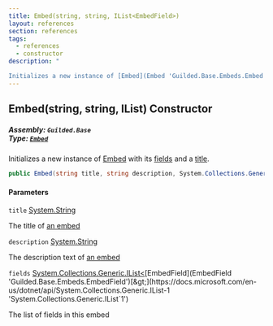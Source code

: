 ```yaml
---
title: Embed(string, string, IList<EmbedField>)
layout: references
section: references
tags:
  - references
  - constructor
description: "

Initializes a new instance of [Embed](Embed 'Guilded.Base.Embeds.Embed') with its [fields](Embed.Embed(string,string,IList_EmbedField_)#Guilded.Base.Embeds.Embed.Embed(string,string,System.Collections.Generic.IList_Guilded.Base.Embeds.EmbedField_).fields 'Guilded.Base.Embeds.Embed.Embed(string, string, System.Collections.Generic.IList<Guilded.Base.Embeds.EmbedField>).fields') and a [title](Embed.Embed(string,string,IList_EmbedField_)#Guilded.Base.Embeds.Embed.Embed(string,string,System.Collections.Generic.IList_Guilded.Base.Embeds.EmbedField_).title 'Guilded.Base.Embeds.Embed.Embed(string, string, System.Collections.Generic.IList<Guilded.Base.Embeds.EmbedField>).title')."
---
```


## Embed(string, string, IList<EmbedField>) Constructor
##### **Assembly:** `Guilded.Base`<br/>**Type:** [`Embed`](Embed 'Guilded.Base.Embeds.Embed')

Initializes a new instance of [Embed](Embed 'Guilded.Base.Embeds.Embed') with its [fields](Embed.Embed(string,string,IList_EmbedField_)#Guilded.Base.Embeds.Embed.Embed(string,string,System.Collections.Generic.IList_Guilded.Base.Embeds.EmbedField_).fields 'Guilded.Base.Embeds.Embed.Embed(string, string, System.Collections.Generic.IList<Guilded.Base.Embeds.EmbedField>).fields') and a [title](Embed.Embed(string,string,IList_EmbedField_)#Guilded.Base.Embeds.Embed.Embed(string,string,System.Collections.Generic.IList_Guilded.Base.Embeds.EmbedField_).title 'Guilded.Base.Embeds.Embed.Embed(string, string, System.Collections.Generic.IList<Guilded.Base.Embeds.EmbedField>).title').

```csharp
public Embed(string title, string description, System.Collections.Generic.IList<Guilded.Base.Embeds.EmbedField> fields);
```
#### Parameters

<a name='Guilded.Base.Embeds.Embed.Embed(string,string,System.Collections.Generic.IList_Guilded.Base.Embeds.EmbedField_).title'></a>

`title` [System.String](https://docs.microsoft.com/en-us/dotnet/api/System.String 'System.String')

The title of [an embed](Embed 'Guilded.Base.Embeds.Embed')

<a name='Guilded.Base.Embeds.Embed.Embed(string,string,System.Collections.Generic.IList_Guilded.Base.Embeds.EmbedField_).description'></a>

`description` [System.String](https://docs.microsoft.com/en-us/dotnet/api/System.String 'System.String')

The description text of [an embed](Embed 'Guilded.Base.Embeds.Embed')

<a name='Guilded.Base.Embeds.Embed.Embed(string,string,System.Collections.Generic.IList_Guilded.Base.Embeds.EmbedField_).fields'></a>

`fields` [System.Collections.Generic.IList&lt;](https://docs.microsoft.com/en-us/dotnet/api/System.Collections.Generic.IList-1 'System.Collections.Generic.IList`1')[EmbedField](EmbedField 'Guilded.Base.Embeds.EmbedField')[&gt;](https://docs.microsoft.com/en-us/dotnet/api/System.Collections.Generic.IList-1 'System.Collections.Generic.IList`1')

The list of fields in this embed